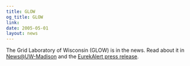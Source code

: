```yaml
---
title: GLOW
og_title: GLOW
link: 
date: 2005-05-01
layout: news
---
```


 The Grid Laboratory of Wisconsin (GLOW) is in the news. Read about it in       <a href="http://www.news.wisc.edu/11166.html" data-proofer-ignore>News@UW-Madison</a>       and the       <a href="http://www.eurekalert.org/pub_releases/2005-05/uow-scg051005.php" data-proofer-ignore>       EurekAlert press release</a>.
